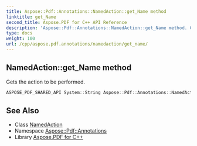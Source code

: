 ```yaml
---
title: Aspose::Pdf::Annotations::NamedAction::get_Name method
linktitle: get_Name
second_title: Aspose.PDF for C++ API Reference
description: 'Aspose::Pdf::Annotations::NamedAction::get_Name method. Gets the action to be performed in C++.'
type: docs
weight: 100
url: /cpp/aspose.pdf.annotations/namedaction/get_name/
---
```

## NamedAction::get_Name method


Gets the action to be performed.

```cpp
ASPOSE_PDF_SHARED_API System::String Aspose::Pdf::Annotations::NamedAction::get_Name()
```

## See Also

* Class [NamedAction](../)
* Namespace [Aspose::Pdf::Annotations](../../)
* Library [Aspose.PDF for C++](../../../)
